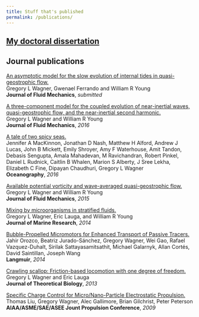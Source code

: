 ```yaml
---
title: Stuff that's published
permalink: /publications/
---
```


## [My doctoral dissertation][]

## Journal publications

[An asymptotic model for the slow evolution of internal tides in quasi-geostrophic flow.][8]  
Gregory L Wagner, Gwenael Ferrando and William R Young  
**Journal of Fluid Mechanics**, *submitted*

[A three-component model for the coupled evolution of near-inertial waves, quasi-geostrophic flow, and the near-inertial second harmonic.][7]  
Gregory L Wagner and William R Young  
**Journal of Fluid Mechanics**, *2016*

[A tale of two spicy seas.][6]  
Jennifer A MacKinnon, Jonathan D Nash, Matthew H Alford, Andrew J Lucas, John B Mickett, Emily Shroyer, Amy F Waterhouse, Amit Tandon, Debasis Sengupta, Amala Mahadevan, M Ravichandran, Robert Pinkel, Daniel L Rudnick, Caitlin B Whalen, Marion S Alberty, J Sree Lekha, Elizabeth C Fine, Dipayan Chaudhuri, Gregory L Wagner  
**Oceanography**, *2016*

[Available potential vorticity and wave-averaged quasi-geostrophic flow.][5]  
Gregory L Wagner and William R Young  
**Journal of Fluid Mechanics**, *2015*

[Mixing by microorganisms in stratified fluids.][4]  
Gregory L Wagner, Eric Lauga, and William R Young  
**Journal of Marine Research**, *2014*

[Bubble-Propelled Micromotors for Enhanced Transport of Passive Tracers.][3]  
Jahir Orozco, Beatriz Jurado-Sánchez, Gregory Wagner, Wei Gao, Rafael Vazquez-Duhalt, Sirilak Sattayasamitsathit, Michael Galarnyk, Allan Cortés, David Saintillan, Joseph Wang  
**Langmuir**, *2014*

[Crawling scallop: Friction-based locomotion with one degree of freedom.][2]  
Gregory L Wagner and Eric Lauga  
**Journal of Theoretical Biology**, *2013*

[Specific Charge Control for Micro/Nano-Particle Electrostatic Propulsion.][1]  
Thomas Liu, Gregory Wagner, Alec Gallimore, Brian Gilchrist, Peter Peterson  
**AIAA/ASME/SAE/ASEE Jount Propulsion Conference**, *2009*


[My doctoral dissertation]: https://glwagner.github.io/assets/pdf/glwDissertation.pdf 

[8]: https://glwagner.github.io/assets/pdf/hydrostaticWaveEqn-arxiv-2017.pdf 
[7]: https://glwagner.github.io/assets/pdf/threeComponentModel-JFM-2016.pdf
[6]: http://tos.org/oceanography/article/a-tale-of-two-spicy-seas
[5]: https://glwagner.github.io/assets/pdf/availablePotentialVorticity-JFM-2015.pdf
[4]: https://glwagner.github.io/assets/pdf/stratifiedMixingMicros-JMR-2014.pdf
[3]: https://glwagner.github.io/assets/pdf/mixingBubbles-Langmuir-2014.pdf
[2]: https://glwagner.github.io/assets/pdf/crawlingScallop-JTheorBiol-2013.pdf
[1]: https://glwagner.github.io/assets/pdf/electrostaticPropulsion-AIAA-2009.pdf
